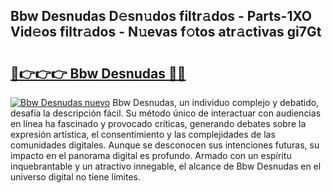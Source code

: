 ## Bbw Desnudas D𝚎sn𝚞dos filtr𝚊dos - Parts-1XO Vid𝚎os filtr𝚊dos - N𝚞evas f𝚘tos atr𝚊ctivas gi7Gt

# <h2><a href="http://mb2wgz.tromn.icu/?c=Bbw+Desnudas">🔗👉👉👉 Bbw Desnudas 🔗🔗</a></h2>

[![Bbw Desnudas nuevo](https://i.imgur.com/pEAQMta.gif)](http://mb2wgz.tromn.icu/?c=Bbw+Desnudas)
Bbw Desnudas, un individuo complejo y debatido, desafía la descripción fácil. Su método único de interactuar con audiencias en línea ha fascinado y provocado críticas, generando debates sobre la expresión artística, el consentimiento y las complejidades de las comunidades digitales. Aunque se desconocen sus intenciones futuras, su impacto en el panorama digital es profundo. Armado con un espíritu inquebrantable y un atractivo innegable, el alcance de Bbw Desnudas en el universo digital no tiene límites.
